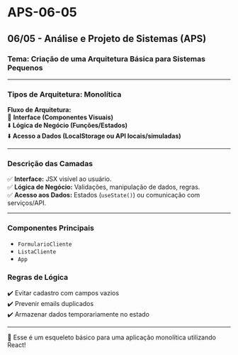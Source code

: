 # APS-06-05
## 06/05 - Análise e Projeto de Sistemas (APS)
### Tema: Criação de uma Arquitetura Básica para Sistemas Pequenos

---

### Tipos de Arquitetura: Monolítica

**Fluxo de Arquitetura:**  
📌 **Interface (Componentes Visuais)**  
⬇️ **Lógica de Negócio (Funções/Estados)**  
⬇️ **Acesso a Dados (LocalStorage ou API locais/simuladas)**  

---

### Descrição das Camadas

✅ **Interface:** JSX visível ao usuário.  
✅ **Lógica de Negócio:** Validações, manipulação de dados, regras.  
✅ **Acesso aos Dados:** Estados (`useState()`) ou comunicação com serviços/API.  

---

### Componentes Principais
- `FormularioCliente`
- `ListaCliente`
- `App`

### Regras de Lógica
✔️ Evitar cadastro com campos vazios  
✔️ Prevenir emails duplicados  
✔️ Armazenar dados temporariamente no estado  

---

📌 Esse é um esqueleto básico para uma aplicação monolítica utilizando React!
